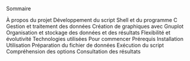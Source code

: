 Sommaire

À propos du projet
Développement du script Shell et du programme C
Gestion et traitement des données
Création de graphiques avec Gnuplot
Organisation et stockage des données et des résultats
Flexibilité et évolutivité
Technologies utilisées
Pour commencer
Prérequis
Installation
Utilisation
Préparation du fichier de données
Exécution du script
Compréhension des options
Consultation des résultats
